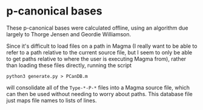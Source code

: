 # p-canonical bases

These p-canonical bases were calculated offline, using an algorithm due largely to Thorge Jensen and
Geordie Williamson.

Since it's difficult to load files on a path in Magma (I really want to be able to refer to a path
relative to the current source file, but I seem to only be able to get paths relative to where the
user is executing Magma from), rather than loading these files directly, running the script

    python3 generate.py > PCanDB.m

will consolidate all of the `Type-*-P-*` files into a Magma source file, which can then be used
without needing to worry about paths. This database file just maps file names to lists of lines.